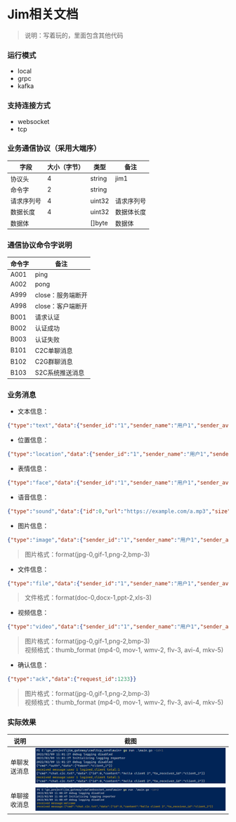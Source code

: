 Jim相关文档
===
>说明：写着玩的，里面包含其他代码

### 运行模式
* local
* grpc
* kafka
### 支持连接方式
* websocket
* tcp

### 业务通信协议（采用大端序）
| 字段    | 大小（字节） | 类型 | 备注                  |
|-------|--------|--|---------------------|
| 协议头   | 4      | string | jim1 |
| 命令字   | 2      | string |                     |
| 请求序列号 | 4      | uint32 | 请求序列号               |
| 数据长度  | 4      | uint32 | 数据体长度               |
| 数据体   |        | []byte | 数据体                 |

### 通信协议命令字说明
| 命令字  | 备注          |
|------|-------------|
| A001 | ping        |
| A002 | pong        |
| A999 | close：服务端断开 |
| A998 | close：客户端断开 |
| B001 | 请求认证        |
| B002 | 认证成功        |
| B003 | 认证失败        |
| B101 | C2C单聊消息     |
| B102 | C2G群聊消息     |
| B103 | S2C系统推送消息   |


### 业务消息
* 文本信息：
```json 
{"type":"text","data":{"sender_id":"1","sender_name":"用户1","sender_avatar":"https://www.baidu.com/img/flexible/logo/pc/result.png","receiver_id":"2","content":"hello client 2"}}
```

* 位置信息：
```json 
{"type":"location","data":{"sender_id":"1","sender_name":"用户1","sender_avatar":"https://www.baidu.com/img/flexible/logo/pc/result.png","receiver_id":"2","cover_image":"https://www.baidu.com/img/flexible/logo/pc/result.png","lat":116.5319,"lng":40.016465,"map_link":"https://j.map.baidu.com/8f/Q44c","desc":"深圳湾公园"}}
```

* 表情信息：
```json 
{"type":"face","data":{"sender_id":"1","sender_name":"用户1","sender_avatar":"https://www.baidu.com/img/flexible/logo/pc/result.png","receiver_id":"2","symbol":"[:smile]"}}```
```

* 语音信息：
```json 
{"type":"sound","data":{"id":0,"url":"https://example.com/a.mp3","size":10240,"seconds":3600}}  
```

* 图片信息：
```json 
{"type":"image","data":{"sender_id":"1","sender_name":"用户1","sender_avatar":"https://www.baidu.com/img/flexible/logo/pc/result.png","receiver_id":"2","format":2,"size ":10240,"width ":500,"height ":700,"icon_url ":"https: //www.baidu.com/img/flexible/logo/pc/result.png","big_url ":"https: //www.baidu.com/img/flexible/logo/pc/result.png"}}
```
>图片格式：format(jpg-0,gif-1,png-2,bmp-3)

* 文件信息：
```json 
{"type":"file","data":{"sender_id":"1","sender_name":"用户1","sender_avatar":"https://www.baidu.com/img/flexible/logo/pc/result.png","receiver_id":"2","size":10240,"name":"a.docx","format":1,"thumb_url":"https://example.com/a.png","url":"https://example/a.docx"}}
```
>文件格式：format(doc-0,docx-1,ppt-2,xls-3)

* 视频信息：
```json 
{"type":"video","data":{"sender_id":"1","sender_name":"用户1","sender_avatar":"https://www.baidu.com/img/flexible/logo/pc/result.png","receiver_id":"2","size":10240,"seconds":3600,"url":"https://example/a.mp4","format":1,"thumb_url":"https://example.com/a.png","thumb_size":1024,"thumb_width":500,"thumb_height":700,"thumb_format":2}}
```
>图片格式：format(jpg-0,gif-1,png-2,bmp-3)  
>视频格式：thumb_format (mp4-0, mov-1, wmv-2, flv-3, avi-4, mkv-5)

* 确认信息：
```json 
{"type":"ack","data":{"request_id":1233}}
```
>图片格式：format(jpg-0,gif-1,png-2,bmp-3)  
>视频格式：thumb_format (mp4-0, mov-1, wmv-2, flv-3, avi-4, mkv-5)
> 
### 实际效果
| 说明     | 截图                                          |
|--------|---------------------------------------------|
| 单聊发送消息 | ![alt 单聊发送消息](c2c_send_txt.png "单聊发送消息")    |
| 单聊接收消息 | ![alt 单聊接收消息](c2c_receive_txt.png "单聊接收消息") |